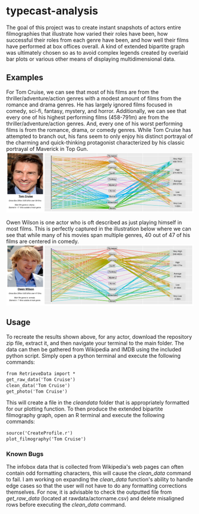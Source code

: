 # typecast-analysis
The goal of this project was to create instant snapshots of actors entire filmographies that illustrate how varied their roles have been, how successful their roles from each genre have been, and how well their films have performed at box offices overall. A kind of extended bipartite graph was ultimately chosen so as to avoid complex legends created by overlaid bar plots or various other means of displaying multidimensional data.



## Examples
For Tom Cruise, we can see that most of his films are from the thriller/adventure/action genres with a modest amount of films from the romance and drama genres. He has largely ignored films focused in comedy, sci-fi, fantasy, mystery, and horror. Additionally, we can see that every one of his highest performing films (458-791m) are from the thriller/adventure/action genres. And, every one of his worst performing films is from the romance, drama, or comedy genres. While Tom Cruise has attempted to branch out, his fans seem to only enjoy his distinct portrayal of the charming and quick-thinking protagonist characterized by his classic portrayal of Maverick in Top Gun.
![alt text](output/TomCruise.png "")

Owen Wilson is one actor who is oft described as just playing himself in most films. This is perfectly captured in the illustration below where we can see that while many of his movies span multiple genres, 40 out of 47 of his films are centered in comedy.
![alt text](output/OwenWilson.png "")

## Usage
To recreate the results shown above, for any actor, download the repository zip file, extract it, and then navigate your terminal to the main folder. The data can then be gathered from Wikipedia and IMDB using the included python script. Simply open a python terminal and execute the following commands:
````
from RetrieveData import *
get_raw_data('Tom Cruise')
clean_data('Tom Cruise')
get_photo('Tom Cruise')
````
This will create a file in the *cleandata* folder that is appropriately formatted for our plotting function. To then produce the extended bipartite filmography graph, open an R terminal and execute the following commands:
````
source('CreateProfile.r')
plot_filmography('Tom Cruise')
````
### Known Bugs
The infobox data that is collected from Wikipedia's web pages can often contain odd formatting characters, this will cause the *clean_data* command to fail. I am working on expanding the *clean_data* function's ability to handle edge cases so that the user will not have to do any formatting corrections themselves. For now, it is advisable to check the outputted file from *get_raw_data* (located at rawdata/actorname.csv) and delete misaligned rows before executing the *clean_data* command. 

